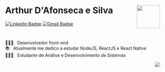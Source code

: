 
# Arthur D'Afonseca e Silva <img align="right" src="https://media.giphy.com/media/VdoIFLsMIlwzfKD520/giphy.gif" width="75" height="auto"/>

[![Linkedin Badge](https://img.shields.io/badge/-LinkedIn-blue?style=flat-square&logo=Linkedin&logoColor=white&link=https://www.linkedin.com/in/ronnyacacio/)](https://www.linkedin.com/in/arthur-d-afonseca-885757183/)
[![Gmail Badge](https://img.shields.io/badge/-Gmail-c14438?style=flat-square&logo=Gmail&logoColor=white&link=mailto:arthur.dafonseca89@gmail.com)](mailto:arthur.dafonseca89@gmail.com)
  
  </br>

👨🏻‍💻  &nbsp; Desenvolvedor front-end </br>
📚 &nbsp; Atualmente me dedico a estudar NodeJS, ReactJS e React Native </br>
👨🏻‍🎓 &nbsp; Estudante de Análise e Desenvolvimento de Sistemas </br>

<img align="right" src="https://image.freepik.com/vetores-gratis/jogo-interior-de-quarto-de-jogador_107791-2644.jpg" />



